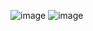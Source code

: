 ![image](https://github.com/user-attachments/assets/f8027c8f-5f06-4a92-86a5-f5a0d70ea188)
![image](https://github.com/user-attachments/assets/464c04db-d869-417b-a2eb-8b7834fc3280)

